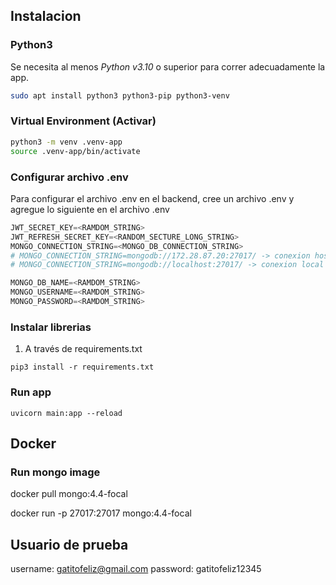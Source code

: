## Instalacion

### Python3

Se necesita al menos _Python v3.10_ o superior para correr adecuadamente la app.

```bash
sudo apt install python3 python3-pip python3-venv
```

### Virtual Environment (Activar)

```bash
python3 -m venv .venv-app
source .venv-app/bin/activate
```

### Configurar archivo .env

Para configurar el archivo .env en el backend, cree un archivo .env y agregue lo siguiente en el archivo .env

```python
JWT_SECRET_KEY=<RAMDOM_STRING>
JWT_REFRESH_SECRET_KEY=<RANDOM_SECTURE_LONG_STRING>
MONGO_CONNECTION_STRING=<MONGO_DB_CONNECTION_STRING>
# MONGO_CONNECTION_STRING=mongodb://172.28.87.20:27017/ -> conexion host utilizando WSL Ubuntu en Windows
# MONGO_CONNECTION_STRING=mongodb://localhost:27017/ -> conexion local en Windows/Linux

MONGO_DB_NAME=<RAMDOM_STRING>
MONGO_USERNAME=<RAMDOM_STRING>
MONGO_PASSWORD=<RAMDOM_STRING>

```

### Instalar librerias

1. A través de requirements.txt 

`pip3 install -r requirements.txt`

### Run app

`uvicorn main:app --reload`


## Docker 

### Run mongo image

docker pull mongo:4.4-focal

docker run -p 27017:27017 mongo:4.4-focal

## Usuario de prueba

username: gatitofeliz@gmail.com
password: gatitofeliz12345